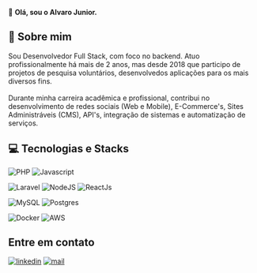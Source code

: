 
:wave: <strong>Olá, sou o Alvaro Junior.</strong>
## :open_book: Sobre mim
Sou Desenvolvedor Full Stack, com foco no backend. Atuo profissionalmente há mais de 2 anos, mas desde 2018 que participo de projetos de pesquisa voluntários, desenvolvedos aplicações para os mais diversos fins.
<br><br>
Durante minha carreira acadêmica e profissional, contribui no desenvolvimento de redes sociais (Web e Mobile), E-Commerce's, Sites Administráveis (CMS), API's, integração de sistemas e automatização de serviços.

## :computer: Tecnologias e Stacks
![PHP](https://img.shields.io/badge/php-7b7fb5?style=for-the-badge&logo=php&logoColor=white)
![Javascript](https://img.shields.io/badge/Javascript-ED8B00?style=for-the-badge&logo=javascript&logoColor=white)

![Laravel](https://img.shields.io/badge/laravel-ff3427?style=for-the-badge&logo=Laravel&logoColor=white)
![NodeJS](https://img.shields.io/badge/Node.js-43853D?style=for-the-badge&logo=node.js&logoColor=white)
![ReactJs](https://img.shields.io/badge/React-20232A?style=for-the-badge&logo=react&logoColor=61DAFB)

![MySQL](https://img.shields.io/badge/MySQL-00000F?style=for-the-badge&logo=mysql&logoColor=white)
![Postgres](https://img.shields.io/badge/postgres-%23316192.svg?style=for-the-badge&logo=postgresql&logoColor=white)

![Docker](https://img.shields.io/badge/docker-2468ee?style=for-the-badge&logo=docker&logoColor=white)
![AWS](https://img.shields.io/badge/aws_(EC2%2C_RDS%2C_S3)-0c2e40?style=for-the-badge&logo=amazon-aws&logoColor=white)

## Entre em contato
[![linkedin](https://img.shields.io/badge/LinkedIn-0077B5?style=for-the-badge&logo=linkedin&logoColor=white)](https://www.linkedin.com/in/alvaro-junior-831299183/)
[![mail](https://img.shields.io/badge/Gmail-D14836?style=for-the-badge&logo=gmail&logoColor=white)](mailto:alvarojunior02.dev@gmail.com)
